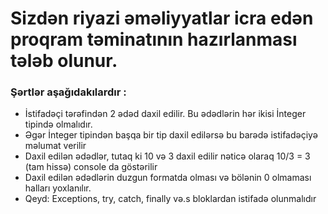 # Sizdən riyazi əməliyyatlar icra edən proqram təminatının hazırlanması tələb olunur.

### Şərtlər aşağıdakılardır :

* İstifadəçi tərəfindən 2 ədəd daxil edilir. Bu ədədlərin hər ikisi İnteger tipində olmalıdır.
* Əgər İnteger tipindən başqa bir tip daxil edilərsə bu barədə istifadəçiyə məlumat verilir
* Daxil edilən ədədlər, tutaq ki 10 və 3 daxil edilir nəticə olaraq 10/3 = 3 (tam hissə) console da göstərilir
* Daxil edilən ədədlərin duzgun formatda olması və bölənin 0 olmaması halları yoxlanılır.
* Qeyd: Exceptions, try, catch, finally və.s bloklardan istifadə olunmalıdır
